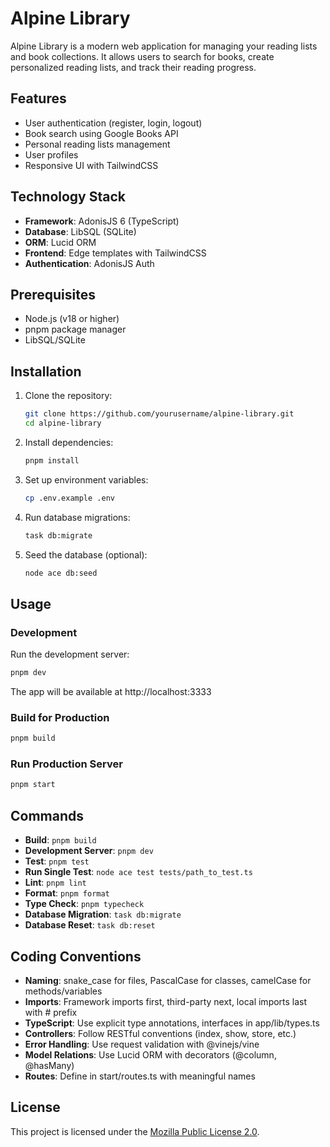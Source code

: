 # Alpine Library

Alpine Library is a modern web application for managing your reading lists and book collections. It allows users to search for books, create personalized reading lists, and track their reading progress.

## Features

- User authentication (register, login, logout)
- Book search using Google Books API
- Personal reading lists management
- User profiles
- Responsive UI with TailwindCSS

## Technology Stack

- **Framework**: AdonisJS 6 (TypeScript)
- **Database**: LibSQL (SQLite)
- **ORM**: Lucid ORM
- **Frontend**: Edge templates with TailwindCSS
- **Authentication**: AdonisJS Auth

## Prerequisites

- Node.js (v18 or higher)
- pnpm package manager
- LibSQL/SQLite

## Installation

1. Clone the repository:
   ```bash
   git clone https://github.com/yourusername/alpine-library.git
   cd alpine-library
   ```

2. Install dependencies:
   ```bash
   pnpm install
   ```

3. Set up environment variables:
   ```bash
   cp .env.example .env
   ```

4. Run database migrations:
   ```bash
   task db:migrate
   ```

5. Seed the database (optional):
   ```bash
   node ace db:seed
   ```

## Usage

### Development

Run the development server:
```bash
pnpm dev
```

The app will be available at http://localhost:3333

### Build for Production

```bash
pnpm build
```

### Run Production Server

```bash
pnpm start
```

## Commands

- **Build**: `pnpm build`
- **Development Server**: `pnpm dev`
- **Test**: `pnpm test`
- **Run Single Test**: `node ace test tests/path_to_test.ts`
- **Lint**: `pnpm lint`
- **Format**: `pnpm format`
- **Type Check**: `pnpm typecheck`
- **Database Migration**: `task db:migrate`
- **Database Reset**: `task db:reset`

## Coding Conventions

- **Naming**: snake_case for files, PascalCase for classes, camelCase for methods/variables
- **Imports**: Framework imports first, third-party next, local imports last with # prefix
- **TypeScript**: Use explicit type annotations, interfaces in app/lib/types.ts
- **Controllers**: Follow RESTful conventions (index, show, store, etc.)
- **Error Handling**: Use request validation with @vinejs/vine
- **Model Relations**: Use Lucid ORM with decorators (@column, @hasMany)
- **Routes**: Define in start/routes.ts with meaningful names

## License

This project is licensed under the [Mozilla Public License 2.0](LICENSE).
